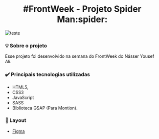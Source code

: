 <h1 align="center"> #FrontWeek - Projeto Spider Man:spider: </h1>

![teste](gif-spider.gif)

### :bulb:	Sobre o projeto
<p>Esse projeto foi desenvolvido na semana do FrontWeek do Násser Yousef Ali.</p>

### :heavy_check_mark: Principais tecnologias utilizadas

* HTML5,
* CSS3
* JavaScript
* SASS
* Biblioteca GSAP (Para Montion).
 
### :art: Layout

* [Figma](https://www.figma.com/file/zm3fLTS6fk4gaYzaCWhMaw/Spider-man?node-id=1%3A3)
